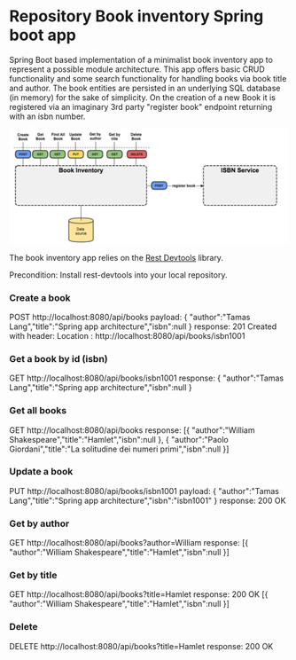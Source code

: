 # Repository Book inventory Spring boot app #

Spring Boot based implementation of a minimalist book inventory app to represent a possible module architecture.
This app offers basic CRUD functionality and some search functionality for handling books via book title and author.
The book entities are persisted in an underlying SQL database (in memory) for the sake of simplicity.
On the creation of a new Book it is registered via an imaginary 3rd party "register book" endpoint returning with an isbn number.

![Book Inventory app architecture](/docs/book_inventory_app.png "Inventory app architecture")

The book inventory app relies on the
<a href="http://www.talangsoft.org/2015/02/16/rest-devtools-introduction/" target="_blank">Rest Devtools</a> library.

Precondition: Install rest-devtools into your local repository.


### Create a book
POST http://localhost:8080/api/books
payload:
{ "author":"Tamas Lang","title":"Spring app architecture","isbn":null }
response:
201 Created with header: Location : http://localhost:8080/api/books/isbn1001

### Get a book by id (isbn)
GET http://localhost:8080/api/books/isbn1001
response:
{ "author":"Tamas Lang","title":"Spring app architecture","isbn":null }

### Get all books
GET http://localhost:8080/api/books
response:
[{ "author":"William Shakespeare","title":"Hamlet","isbn":null },
 { "author":"Paolo Giordani","title":"La solitudine dei numeri primi","isbn":null }]

### Update a book
PUT http://localhost:8080/api/books/isbn1001
payload:
{ "author":"Tamas Lang","title":"Spring app architecture","isbn":"isbn1001" }
response:
200 OK

### Get by author
GET http://localhost:8080/api/books?author=William
response:
[{ "author":"William Shakespeare","title":"Hamlet","isbn":null }]

### Get by title
GET http://localhost:8080/api/books?title=Hamlet
response:
200 OK
[{ "author":"William Shakespeare","title":"Hamlet","isbn":null }]

### Delete
DELETE http://localhost:8080/api/books?title=Hamlet
response:
200 OK